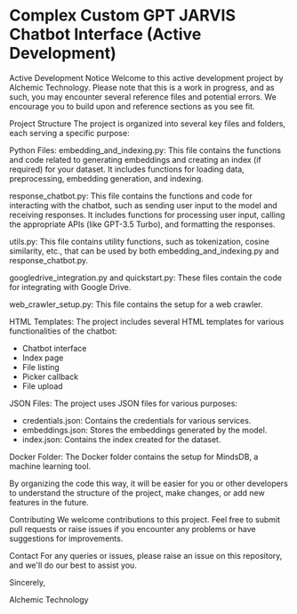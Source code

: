 # Complex Custom GPT JARVIS Chatbot Interface (Active Development)

Active Development Notice
Welcome to this active development project by Alchemic Technology. Please note that this is a work in progress, and as such, you may encounter several reference files and potential errors. We encourage you to build upon and reference sections as you see fit.

Project Structure
The project is organized into several key files and folders, each serving a specific purpose:

Python Files:
embedding_and_indexing.py: This file contains the functions and code related to generating embeddings and creating an index (if required) for your dataset. It includes functions for loading data, preprocessing, embedding generation, and indexing.

response_chatbot.py: This file contains the functions and code for interacting with the chatbot, such as sending user input to the model and receiving responses. It includes functions for processing user input, calling the appropriate APIs (like GPT-3.5 Turbo), and formatting the responses.

utils.py: This file contains utility functions, such as tokenization, cosine similarity, etc., that can be used by both embedding_and_indexing.py and response_chatbot.py.

googledrive_integration.py and quickstart.py: These files contain the code for integrating with Google Drive.

web_crawler_setup.py: This file contains the setup for a web crawler.

HTML Templates:
The project includes several HTML templates for various functionalities of the chatbot:

- Chatbot interface
- Index page
- File listing
- Picker callback
- File upload

JSON Files:
The project uses JSON files for various purposes:

- credentials.json: Contains the credentials for various services.
- embeddings.json: Stores the embeddings generated by the model.
- index.json: Contains the index created for the dataset.

Docker Folder:
The Docker folder contains the setup for MindsDB, a machine learning tool.

By organizing the code this way, it will be easier for you or other developers to understand the structure of the project, make changes, or add new features in the future.

Contributing
We welcome contributions to this project. Feel free to submit pull requests or raise issues if you encounter any problems or have suggestions for improvements.

Contact
For any queries or issues, please raise an issue on this repository, and we'll do our best to assist you.

Sincerely,

Alchemic Technology
